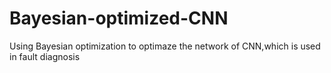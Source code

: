 # Bayesian-optimized-CNN
Using Bayesian optimization to optimaze the network of CNN,which is used in fault diagnosis

